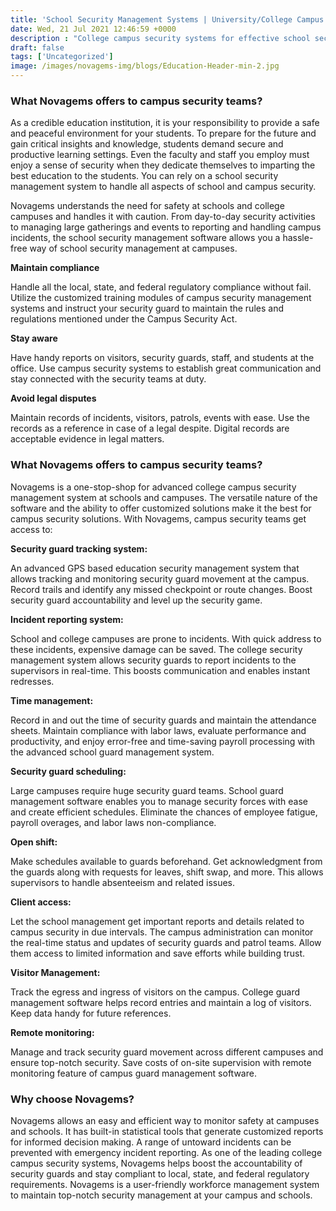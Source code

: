 ```yaml
---
title: 'School Security Management Systems | University/College Campus Security Guard Software - Novagems'
date: Wed, 21 Jul 2021 12:46:59 +0000
description : "College campus security systems for effective school security management. Use school campus security guard management solutions software for a safe and efficient school environment."
draft: false
tags: ['Uncategorized']
image: /images/novagems-img/blogs/Education-Header-min-2.jpg
---
```


### What Novagems offers to campus security teams?

As a credible education institution, it is your responsibility to provide a safe and peaceful environment for your students. To prepare for the future and gain critical insights and knowledge, students demand secure and productive learning settings. Even the faculty and staff you employ must enjoy a sense of security when they dedicate themselves to imparting the best education to the students. You can rely on a school security management system to handle all aspects of school and campus security.

Novagems understands the need for safety at schools and college campuses and handles it with caution. From day-to-day security activities to managing large gatherings and events to reporting and handling campus incidents, the school security management software allows you a hassle-free way of school security management at campuses.

**Maintain compliance**

Handle all the local, state, and federal regulatory compliance without fail. Utilize the customized training modules of campus security management systems and instruct your security guard to maintain the rules and regulations mentioned under the Campus Security Act.

**Stay aware**

Have handy reports on visitors, security guards, staff, and students at the office. Use campus security systems to establish great communication and stay connected with the security teams at duty.

**Avoid legal disputes**

Maintain records of incidents, visitors, patrols, events with ease. Use the records as a reference in case of a legal despite. Digital records are acceptable evidence in legal matters.

### What Novagems offers to campus security teams?

Novagems is a one-stop-shop for advanced college campus security management system at schools and campuses. The versatile nature of the software and the ability to offer customized solutions make it the best for campus security solutions. With Novagems, campus security teams get access to:

**Security guard tracking system:**

An advanced GPS based education security management system that allows tracking and monitoring security guard movement at the campus. Record trails and identify any missed checkpoint or route changes. Boost security guard accountability and level up the security game.

**Incident reporting system:** 

School and college campuses are prone to incidents. With quick address to these incidents, expensive damage can be saved. The college security management system allows security guards to report incidents to the supervisors in real-time. This boosts communication and enables instant redresses.

**Time management:**

Record in and out the time of security guards and maintain the attendance sheets. Maintain compliance with labor laws, evaluate performance and productivity, and enjoy error-free and time-saving payroll processing with the advanced school guard management system.

**Security guard scheduling:** 

Large campuses require huge security guard teams. School guard management software enables you to manage security forces with ease and create efficient schedules. Eliminate the chances of employee fatigue, payroll overages, and labor laws non-compliance.

**Open shift:** 

Make schedules available to guards beforehand. Get acknowledgment from the guards along with requests for leaves, shift swap, and more. This allows supervisors to handle absenteeism and related issues.

**Client access:** 

Let the school management get important reports and details related to campus security in due intervals. The campus administration can monitor the real-time status and updates of security guards and patrol teams. Allow them access to limited information and save efforts while building trust.

**Visitor Management:** 

Track the egress and ingress of visitors on the campus. College guard management software helps record entries and maintain a log of visitors. Keep data handy for future references.

**Remote monitoring:** 

Manage and track security guard movement across different campuses and ensure top-notch security. Save costs of on-site supervision with remote monitoring feature of campus guard management software.

### Why choose Novagems?

Novagems allows an easy and efficient way to monitor safety at campuses and schools. It has built-in statistical tools that generate customized reports for informed decision making. A range of untoward incidents can be prevented with emergency incident reporting. As one of the leading college campus security systems, Novagems helps boost the accountability of security guards and stay compliant to local, state, and federal regulatory requirements. Novagems is a user-friendly workforce management system to maintain top-notch security management at your campus and schools.


